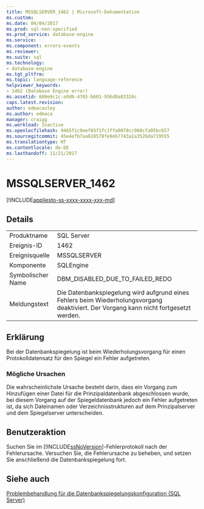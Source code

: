 ```yaml
---
title: MSSQLSERVER_1462 | Microsoft-Dokumentation
ms.custom: 
ms.date: 04/04/2017
ms.prod: sql-non-specified
ms.prod_service: database-engine
ms.service: 
ms.component: errors-events
ms.reviewer: 
ms.suite: sql
ms.technology:
- database-engine
ms.tgt_pltfrm: 
ms.topic: language-reference
helpviewer_keywords:
- 1462 (Database Engine error)
ms.assetid: 680e9c1c-a9d6-4765-b601-956d0a83324c
caps.latest.revision: 
author: edmacauley
ms.author: edmaca
manager: craigg
ms.workload: Inactive
ms.openlocfilehash: 9465f1c9eef03f1fc1ffa0070cc960cfa05bc657
ms.sourcegitcommit: 45e4efb7aa828578fe9eb7743a1a3526da719555
ms.translationtype: HT
ms.contentlocale: de-DE
ms.lasthandoff: 11/21/2017
---
```

# <a name="mssqlserver1462"></a>MSSQLSERVER_1462
[!INCLUDE[appliesto-ss-xxxx-xxxx-xxx-md](../../includes/appliesto-ss-xxxx-xxxx-xxx-md.md)]
  
## <a name="details"></a>Details  
  
|||  
|-|-|  
|Produktname|SQL Server|  
|Ereignis-ID|1462|  
|Ereignisquelle|MSSQLSERVER|  
|Komponente|SQLEngine|  
|Symbolischer Name|DBM_DISABLED_DUE_TO_FAILED_REDO|  
|Meldungstext|Die Datenbankspiegelung wird aufgrund eines Fehlers beim Wiederholungsvorgang deaktiviert. Der Vorgang kann nicht fortgesetzt werden.|  
  
## <a name="explanation"></a>Erklärung  
Bei der Datenbankspiegelung ist beim Wiederholungsvorgang für einen Protokolldatensatz für den Spiegel ein Fehler aufgetreten.  
  
### <a name="possible-causes"></a>Mögliche Ursachen  
Die wahrscheinlichste Ursache besteht darin, dass ein Vorgang zum Hinzufügen einer Datei für die Prinzipaldatenbank abgeschlossen wurde, bei diesem Vorgang auf der Spiegeldatenbank jedoch ein Fehler aufgetreten ist, da sich Dateinamen oder Verzeichnisstrukturen auf dem Prinzipalserver und dem Spiegelserver unterscheiden.  
  
## <a name="user-action"></a>Benutzeraktion  
Suchen Sie im [!INCLUDE[ssNoVersion](../../includes/ssnoversion-md.md)]-Fehlerprotokoll nach der Fehlerursache. Versuchen Sie, die Fehlerursache zu beheben, und setzen Sie anschließend die Datenbankspiegelung fort.  
  
## <a name="see-also"></a>Siehe auch  
[Problembehandlung für die Datenbankspiegelungskonfiguration &#40;SQL Server&#41;](~/database-engine/database-mirroring/troubleshoot-database-mirroring-configuration-sql-server.md)  
  
